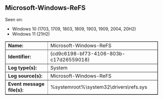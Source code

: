 ## Microsoft-Windows-ReFS

Seen on:
* Windows 10 (1703, 1709, 1803, 1809, 1903, 1909, 2004, 20H2)
* Windows 11 (21H2)

<table border="1" class="docutils">
  <tbody>
    <tr>
      <td><b>Name:</b></td>
      <td>Microsoft-Windows-ReFS</td>
    </tr>
    <tr>
      <td><b>Identifier:</b></td>
      <td>{cd9c6198-bf73-4106-803b-c17d26559018}</td>
    </tr>
    <tr>
      <td><b>Log type(s):</b></td>
      <td>System</td>
    </tr>
    <tr>
      <td><b>Log source(s):</b></td>
      <td>Microsoft-Windows-ReFS</td>
    </tr>
    <tr>
      <td><b>Event message file(s):</b></td>
      <td>%systemroot%\system32\drivers\refs.sys</td>
    </tr>
  </tbody>
</table>

&nbsp;

